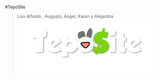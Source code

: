 #TepoSite

> Luis Alfredo , Augusto, Ángel, Karen y Alejandra
![](https://github.com/Ang3lTeran/teposite/blob/main/tepo2.png)
